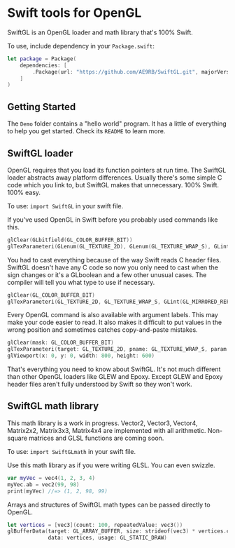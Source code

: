 # Swift tools for OpenGL

SwiftGL is an OpenGL loader and math library that's 100% Swift.

To use, include dependency in your `Package.swift`:
```swift
let package = Package(
    dependencies: [
        .Package(url: "https://github.com/AE9RB/SwiftGL.git", majorVersion: 1)
    ]
)
```

## Getting Started

The `Demo` folder contains a "hello world" program. It has a little of
everything to help you get started. Check its `README` to learn more.

## SwiftGL loader

OpenGL requires that you load its function pointers at run time. The SwiftGL loader
abstracts away platform differences. Usually there's some simple C code which
you link to, but SwiftGL makes that unnecessary. 100% Swift. 100% easy.

To use: `import SwiftGL` in your swift file.

If you've used OpenGL in Swift before you probably used commands like this.
```swift
glClear(GLbitfield(GL_COLOR_BUFFER_BIT))
glTexParameteri(GLenum(GL_TEXTURE_2D), GLenum(GL_TEXTURE_WRAP_S), GLint(GL_MIRRORED_REPEAT))
```
You had to cast everything because of the way Swift reads C header files.
SwiftGL doesn't have any C code so now you only need to cast when the sign
changes or it's a GLboolean and a few other unusual cases. The compiler
will tell you what type to use if necessary.
```swift
glClear(GL_COLOR_BUFFER_BIT)
glTexParameteri(GL_TEXTURE_2D, GL_TEXTURE_WRAP_S, GLint(GL_MIRRORED_REPEAT))
```
Every OpenGL command is also available with argument labels. This may make your
code easier to read. It also makes it difficult to put values in the wrong
position and sometimes catches copy-and-paste mistakes.
```swift
glClear(mask: GL_COLOR_BUFFER_BIT)
glTexParameteri(target: GL_TEXTURE_2D, pname: GL_TEXTURE_WRAP_S, param: GLint(GL_MIRRORED_REPEAT))
glViewport(x: 0, y: 0, width: 800, height: 600)
```
That's everything you need to know about SwiftGL. It's not much different than
other OpenGL loaders like GLEW and Epoxy. Except GLEW and Epoxy header files
aren't fully understood by Swift so they won't work.

## SwiftGL math library

This math library is a work in progress. Vector2, Vector3, Vector4, Matrix2x2,
Matrix3x3, Matrix4x4 are implemented with all arithmetic. Non-square matrices
and GLSL functions are coming soon.

To use: `import SwiftGLmath` in your swift file.

Use this math library as if you were writing GLSL. You can even swizzle.
```swift
var myVec = vec4(1, 2, 3, 4)
myVec.ab = vec2(99, 98)
print(myVec) //=> (1, 2, 98, 99)
```

Arrays and structures of SwiftGL math types can be passed directly to OpenGL.
```swift
let vertices = [vec3](count: 100, repeatedValue: vec3())
glBufferData(target: GL_ARRAY_BUFFER, size: strideof(vec3) * vertices.count,
             data: vertices, usage: GL_STATIC_DRAW)
```

